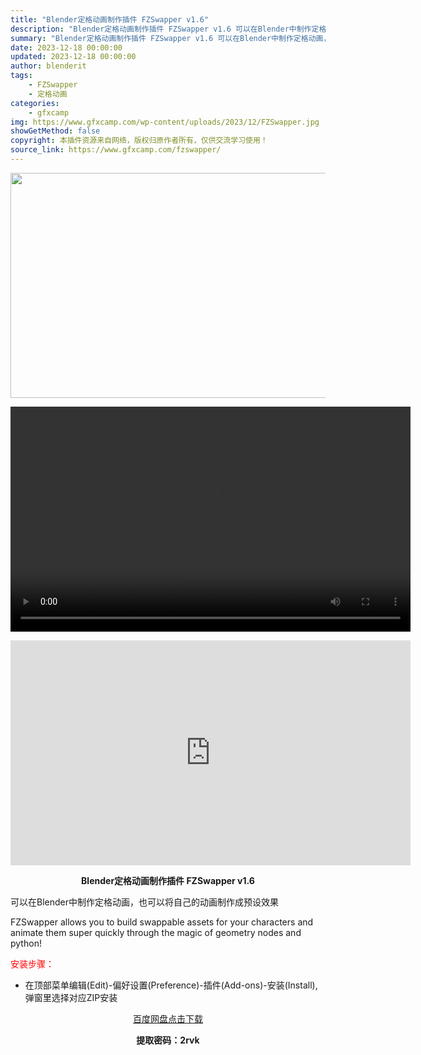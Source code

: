 ```yaml
---
title: "Blender定格动画制作插件 FZSwapper v1.6"
description: "Blender定格动画制作插件 FZSwapper v1.6 可以在Blender中制作定格动画，也可以将自己的动画制作成预设效果 FZSwapper allows you to build swap..."
summary: "Blender定格动画制作插件 FZSwapper v1.6 可以在Blender中制作定格动画，也可以将自己的动画制作成预设效果 FZSwapper allows you to build swap..."
date: 2023-12-18 00:00:00
updated: 2023-12-18 00:00:00
author: blenderit
tags: 
    - FZSwapper
    - 定格动画
categories:
    - gfxcamp
img: https://www.gfxcamp.com/wp-content/uploads/2023/12/FZSwapper.jpg
showGetMethod: false
copyright: 本插件资源来自网络，版权归原作者所有，仅供交流学习使用！
source_link: https://www.gfxcamp.com/fzswapper/
---
```

<div><p><img decoding="async" class="aligncenter size-full wp-image-117401" src="https://www.gfxcamp.com/wp-content/uploads/2023/12/FZSwapper.jpg" data-src="https://www.gfxcamp.com/wp-content/uploads/2023/12/FZSwapper.jpg" alt="" width="640" height="360" data-srcset="https://www.gfxcamp.com/wp-content/uploads/2023/12/FZSwapper.jpg 640w, https://www.gfxcamp.com/wp-content/uploads/2023/12/FZSwapper-150x84.jpg 150w" data-sizes="(max-width: 640px) 100vw, 640px"><br>
</p><center><div style="width: 640px;" class="wp-video"><!--[if lt IE 9]><script>document.createElement('video');</script><![endif]-->
<video class="wp-video-shortcode" id="video-117398-1" width="640" height="360" preload="true" controls="controls"><source type="video/mp4" src="http://cloud.video.taobao.com/play/u/null/p/1/e/6/t/1/442172316052.mp4?_=1"></source><a href="http://cloud.video.taobao.com/play/u/null/p/1/e/6/t/1/442172316052.mp4">http://cloud.video.taobao.com/play/u/null/p/1/e/6/t/1/442172316052.mp4</a></video></div></center><p style="text-align: center;"><strong><iframe loading="lazy" src="https://player.youku.com/embed/XNjI0NTMwMjk1Mg==" width="640" height="360" frameborder="0" allowfullscreen="allowfullscreen" data-mce-fragment="1"></iframe></strong></p><p style="text-align: center;"><strong>Blender定格动画制作插件 FZSwapper v1.6</strong></p><p>可以在Blender中制作定格动画，也可以将自己的动画制作成预设效果</p><p>FZSwapper allows you to build swappable assets for your characters and animate them super quickly through the magic of geometry nodes and python!</p><p style="text-align: left;"><span style="color: #ff0000;">安装步骤：</span></p><ul>
<li>在顶部菜单编辑(Edit)-偏好设置(Preference)-插件(Add-ons)-安装(Install),弹窗里选择对应ZIP安装</li>
</ul><p style="text-align: center;"><a class="maxbutton-3 maxbutton maxbutton-baidu" target="_blank" rel="noopener" href="https://pan.baidu.com/s/1MH4i50TQ4YYpJ0VQUG78iA?pwd=2rvk"><span class="mb-text">百度网盘点击下载</span></a></p><p style="text-align: center;"><strong>提取密码：2rvk</strong></p></div>